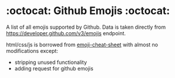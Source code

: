 # :octocat: Github Emojis :octocat:

A list of all emojis supported by Github. Data is taken directly from https://developer.github.com/v3/emojis endpoint.

html/css/js is borrowed from [emoji-cheat-sheet](https://github.com/WebpageFX/emoji-cheat-sheet.com) with almost no modifications except:
  - stripping unused functionality
  - adding request for github emojis
